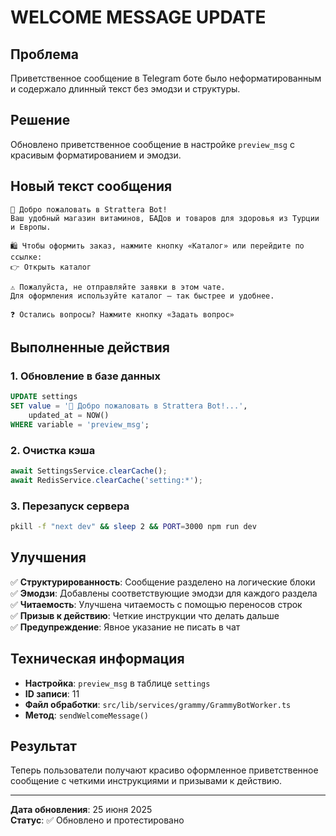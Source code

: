 # WELCOME MESSAGE UPDATE

## Проблема
Приветственное сообщение в Telegram боте было неформатированным и содержало длинный текст без эмодзи и структуры.

## Решение
Обновлено приветственное сообщение в настройке `preview_msg` с красивым форматированием и эмодзи.

## Новый текст сообщения

```
👋 Добро пожаловать в Strattera Bot!
Ваш удобный магазин витаминов, БАДов и товаров для здоровья из Турции и Европы.

🛍 Чтобы оформить заказ, нажмите кнопку «Каталог» или перейдите по ссылке:
👉 Открыть каталог

⚠️ Пожалуйста, не отправляйте заявки в этом чате.
Для оформления используйте каталог — так быстрее и удобнее.

❓ Остались вопросы? Нажмите кнопку «Задать вопрос»
```

## Выполненные действия

### 1. Обновление в базе данных
```sql
UPDATE settings 
SET value = '👋 Добро пожаловать в Strattera Bot!...',
    updated_at = NOW() 
WHERE variable = 'preview_msg';
```

### 2. Очистка кэша
```javascript
await SettingsService.clearCache();
await RedisService.clearCache('setting:*');
```

### 3. Перезапуск сервера
```bash
pkill -f "next dev" && sleep 2 && PORT=3000 npm run dev
```

## Улучшения

✅ **Структурированность**: Сообщение разделено на логические блоки  
✅ **Эмодзи**: Добавлены соответствующие эмодзи для каждого раздела  
✅ **Читаемость**: Улучшена читаемость с помощью переносов строк  
✅ **Призыв к действию**: Четкие инструкции что делать дальше  
✅ **Предупреждение**: Явное указание не писать в чат  

## Техническая информация

- **Настройка**: `preview_msg` в таблице `settings`
- **ID записи**: 11
- **Файл обработки**: `src/lib/services/grammy/GrammyBotWorker.ts`
- **Метод**: `sendWelcomeMessage()`

## Результат

Теперь пользователи получают красиво оформленное приветственное сообщение с четкими инструкциями и призывами к действию.

---
**Дата обновления**: 25 июня 2025  
**Статус**: ✅ Обновлено и протестировано

